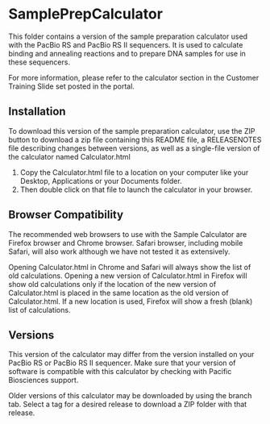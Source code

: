 SamplePrepCalculator
====================

This folder contains a version of the sample preparation calculator
used with the PacBio RS and PacBio RS II sequencers. It is used to
calculate binding and annealing reactions and to prepare DNA samples
for use in these sequencers.

For more information, please refer to the calculator section in the
Customer Training Slide set posted in the portal.

Installation
------------
To download this version of the sample preparation calculator, 
use the ZIP button to download a zip file containing this README 
file, a RELEASENOTES file describing changes between versions, 
as well as a single-file version of the calculator named
Calculator.html

1. Copy the Calculator.html file to a location on your computer
like your Desktop, Applications or your Documents folder. 
2. Then double click
on that file to launch the calculator in your browser.

Browser Compatibility
---------------------
The recommended web browsers to use with the Sample Calculator 
are Firefox browser and Chrome browser.  Safari browser, including 
mobile Safari, will also work although we have not tested it as 
extensively.

Opening Calculator.html in Chrome and Safari will always show the 
list of old calculations. Opening a new version of Calculator.html 
in Firefox will show old calculations only if the location of the 
new version of Calculator.html is placed in the same location as 
the old version of Calculator.html. If a new location is used, 
Firefox will show a fresh (blank) list of calculations.


Versions
--------
This version of the calculator may differ from the version 
installed on your PacBio RS or PacBio RS II sequencer.
Make sure that your version of software is compatible with this
calculator by checking with Pacific Biosciences support.

Older versions of this calculator may be downloaded by using 
the branch tab. Select a tag for a desired release to download
a ZIP folder with that release.
